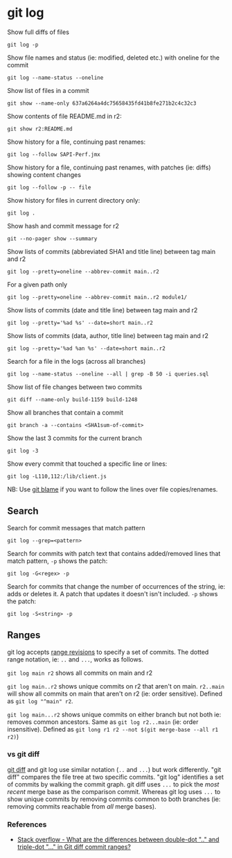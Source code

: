 # git log

Show full diffs of files

```
git log -p
```

Show file names and status (ie: modified, deleted etc.) with oneline for the commit

```
git log --name-status --oneline
```

Show list of files in a commit

```
git show --name-only 637a6264a4dc75658435fd41b8fe271b2c4c32c3
```

Show contents of file README.md in r2:

```
git show r2:README.md
```

Show history for a file, continuing past renames:

```
git log --follow SAPI-Perf.jmx
```

Show history for a file, continuing past renames, with patches (ie: diffs) showing content changes

```
git log --follow -p -- file
```

Show history for files in current directory only:

```
git log .
```

Show hash and commit message for r2

```
git --no-pager show --summary
```

Show lists of commits (abbreviated SHA1 and title line) between tag main and r2

```
git log --pretty=oneline --abbrev-commit main..r2
```

For a given path only

```
git log --pretty=oneline --abbrev-commit main..r2 module1/
```

Show lists of commits (date and title line) between tag main and r2

```
git log --pretty='%ad %s' --date=short main..r2
```

Show lists of commits (data, author, title line) between tag main and r2

```
git log --pretty='%ad %an %s' --date=short main..r2
```

Search for a file in the logs (across all branches)

```
git log --name-status --oneline --all | grep -B 50 -i queries.sql
```

Show list of file changes between two commits

```
git diff --name-only build-1159 build-1248
```

Show all branches that contain a commit

```
git branch -a --contains <SHA1sum-of-commit>
```

Show the last 3 commits for the current branch

```
git log -3
```

Show every commit that touched a specific line or lines:

```
git log -L110,112:/lib/client.js
```

NB: Use [git blame](git-blame.md) if you want to follow the lines over file copies/renames.

## Search

Search for commit messages that match pattern

```
git log --grep=<pattern>
```

Search for commits with patch text that contains added/removed lines that match pattern, `-p` shows the patch:

```
git log -G<regex> -p
```

Search for commits that change the number of occurrences of the string, ie: adds or deletes it. A patch that updates it doesn't isn't included. `-p` shows the patch:

```
git log -S<string> -p
```

## Ranges

git log accepts [range revisions](https://git-scm.com/docs/gitrevisions#_specifying_ranges) to specify a set of commits. The dotted range notation, ie: `..` and `...`, works as follows.

`git log main r2` shows all commits on main and r2

`git log main..r2` shows unique commits on r2 that aren't on main. `r2..main` will show all commits on main that aren't on r2 (ie: order sensitive). Defined as `git log "^main" r2`.

`git log main...r2` shows unique commits on either branch but not both ie: removes common ancestors. Same as `git log r2...main` (ie: order insensitive). Defined as `git long r1 r2 --not $(git merge-base --all r1 r2)`)

### vs git diff

[git diff](git-diff.md#ranges) and git log use similar notation (`..` and `...`) but work differently. "git diff" compares the file tree at two specific commits. "git log" identifies a set of commits by walking the commit graph. git diff uses `...` to pick the _most recent_ merge base as the comparison commit. Whereas git log uses `...` to show unique commits by removing commits common to both branches (ie: removing commits reachable from _all_ merge bases).

### References

- [Stack overflow - What are the differences between double-dot ".." and triple-dot "..." in Git diff commit ranges?](http://stackoverflow.com/questions/7251477/what-are-the-differences-between-double-dot-and-triple-dot-in-git-dif/7256391#7256391)
